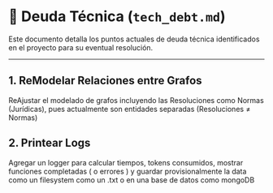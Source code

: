 # 🧾 Deuda Técnica (`tech_debt.md`)

Este documento detalla los puntos actuales de deuda técnica identificados en el proyecto para su eventual resolución.

---

## 1. ReModelar Relaciones entre Grafos
ReAjustar el modelado de grafos incluyendo las Resoluciones como Normas (Jurídicas), pues actualmente son entidades separadas (Resoluciones ≠ Normas)

## 2. Printear Logs
Agregar un logger para calcular tiempos, tokens consumidos, mostrar funciones completadas ( o errores ) y guardar provisionalmente la data como un filesystem como un .txt o en una base de datos como mongoDB
